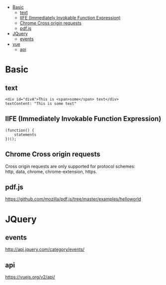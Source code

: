 <!-- TOC -->

- [Basic](#basic)
    - [text](#text)
    - [IIFE (Immediately Invokable Function Expression)](#iife-immediately-invokable-function-expression)
    - [Chrome Cross origin requests](#chrome-cross-origin-requests)
    - [pdf.js](#pdfjs)
- [JQuery](#jquery)
    - [events](#events)
- [vue](#vue)
    - [api](#api)

<!-- /TOC -->

# Basic

## text
    <div id="divA">This is <span>some</span> text</div>
    textContent: "This is some text"

## IIFE (Immediately Invokable Function Expression)
    (function() {
        statements
    })();

## Chrome Cross origin requests
Cross origin requests are only supported for protocol schemes:  
http, data, chrome, chrome-extension, https.

## pdf.js
https://github.com/mozilla/pdf.js/tree/master/examples/helloworld

# JQuery
## events
http://api.jquery.com/category/events/

## api
https://vuejs.org/v2/api/